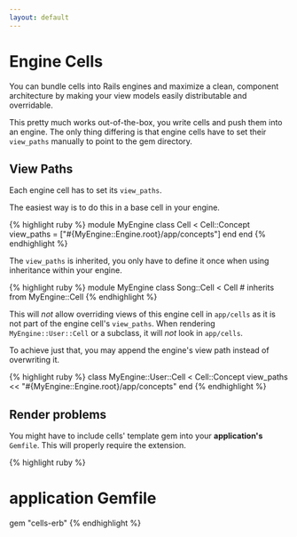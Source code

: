 ```yaml
---
layout: default
---
```


# Engine Cells

You can bundle cells into Rails engines and maximize a clean, component architecture by making your view models easily distributable and overridable.

This pretty much works out-of-the-box, you write cells and push them into an engine. The only thing differing is that engine cells have to set their `view_paths` manually to point to the gem directory.

## View Paths

Each engine cell has to set its `view_paths`.

The easiest way is to do this in a base cell in your engine.

{% highlight ruby %}
module MyEngine
  class Cell < Cell::Concept
    view_paths = ["#{MyEngine::Engine.root}/app/concepts"]
  end
end
{% endhighlight %}

The `view_paths` is inherited, you only have to define it once when using inheritance within your engine.

{% highlight ruby %}
module MyEngine
  class Song::Cell < Cell # inherits from MyEngine::Cell
{% endhighlight %}

This will _not_ allow overriding views of this engine cell in `app/cells` as it is not part of the engine cell's `view_paths`. When rendering `MyEngine::User::Cell` or a subclass, it will _not_ look in `app/cells`.

To achieve just that, you may append the engine's view path instead of overwriting it.

{% highlight ruby %}
class MyEngine::User::Cell < Cell::Concept
  view_paths << "#{MyEngine::Engine.root}/app/concepts"
end
{% endhighlight %}


## Render problems

You might have to include cells' template gem into your **application's** `Gemfile`. This will properly require the extension.

{% highlight ruby %}
# application Gemfile
gem "cells-erb"
{% endhighlight %}
